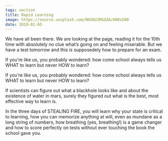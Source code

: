 ```yaml
---
tags: section
title: Rapid Learning
image: https://source.unsplash.com/9HI8UJMSdZA/800x500
date: 2019-01-03
---
```


We have all been there. We are looking at the page, reading it for the 10th time with absolutely no clue what’s going on and feeling miserable. But we have a test tomorrow and this is supposedely how to prepare for an exam.

If you’re like us, you probably wondered: how come school always tells us WHAT to learn but never HOW to learn?

If you’re like us, you probably wondered: how come school always tells us WHAT to learn but never HOW to learn?

If scientists can figure out what a blackhole looks like and about the existence of water in mars, surely they figured out what is the best, most effective way to learn is.

In the three days of STEALING FIRE, you will learn why your state is critical to learning, how you can memorize anything at will, even as mundane as a long string of numbers, how breathing (yes, breathing!) is a game changer and how to score perfectly on tests without ever touching the book the school gave you.